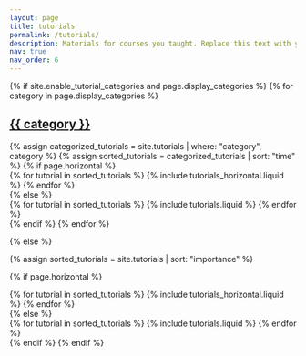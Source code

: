 ```yaml
---
layout: page
title: tutorials
permalink: /tutorials/
description: Materials for courses you taught. Replace this text with your description.
nav: true
nav_order: 6
---
```


<!-- pages/tutorials.md -->
<div class="tutorials">
{% if site.enable_tutorial_categories and page.display_categories %}
  <!-- Display categorized tutorials -->
  {% for category in page.display_categories %}
  <a id="{{ category }}" href=".#{{ category }}">
    <h2 class="category">{{ category }}</h2>
  </a>
  {% assign categorized_tutorials = site.tutorials | where: "category", category %}
  {% assign sorted_tutorials = categorized_tutorials | sort: "time" %}
  <!-- Generate cards for each tutorial -->
  {% if page.horizontal %}
  <div class="container">
    <div class="row row-cols-1 row-cols-md-2">
    {% for tutorial in sorted_tutorials %}
      {% include tutorials_horizontal.liquid %}
    {% endfor %}
    </div>
  </div>
  {% else %}
  <div class="row row-cols-1 row-cols-md-3">
    {% for tutorial in sorted_tutorials %}
      {% include tutorials.liquid %}
    {% endfor %}
  </div>
  {% endif %}
  {% endfor %}

{% else %}

<!-- Display tutorials without categories -->

{% assign sorted_tutorials = site.tutorials | sort: "importance" %}

  <!-- Generate cards for each tutorial -->

{% if page.horizontal %}

  <div class="container">
    <div class="row row-cols-1 row-cols-md-2">
    {% for tutorial in sorted_tutorials %}
      {% include tutorials_horizontal.liquid %}
    {% endfor %}
    </div>
  </div>
  {% else %}
  <div class="row row-cols-1 row-cols-md-3">
    {% for tutorial in sorted_tutorials %}
      {% include tutorials.liquid %}
    {% endfor %}
  </div>
  {% endif %}
{% endif %}
</div>
